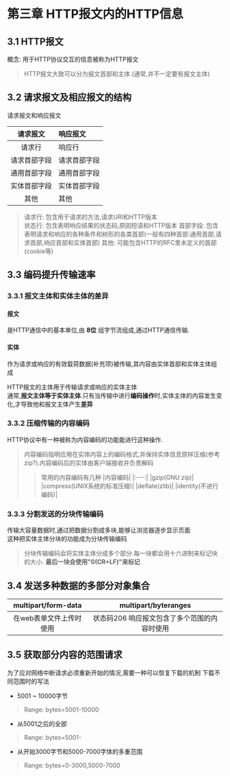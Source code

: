 # 第三章 HTTP报文内的HTTP信息

## 3.1 HTTP报文
概念: 用于HTTP协议交互的信息被称为HTTP报文
> HTTP报文大致可以分为报文首部和主体.(通常,并不一定要有报文主体)

## 3.2 请求报文及相应报文的结构
请求报文和响应报文

| 请求报文 | 响应报文 |
|:---: |:--- |
|请求行|响应行|
|请求首部字段|请求首部字段|
|通用首部字段|通用首部字段|
|实体首部字段|实体首部字段|
|其他|其他|

> 请求行: 包含用于请求的方法,请求URI和HTTP版本  
> 状态行: 包含表明响应结果的状态码,原因短语和HTTP版本
> 首部字段: 包含表明请求和响应的各种条件和树形的各类首部(一般有四种首部:通用首部,请求首部,响应首部和实体首部)
> 其他: 可能包含HTTP的RFC里未定义的首部(cookie等)

## 3.3 编码提升传输速率

### 3.3.1 报文主体和实体主体的差异

#### 报文
是HTTP通信中的基本单位,由 **8位** 组字节流组成,通过HTTP通信传输.

#### 实体
作为请求或响应的有效载荷数据(补充项)被传输,其内容由实体首部和实体主体组成  

HTTP报文的主体用于传输请求或响应的实体主体  
通常,**报文主体等于实体主体**.只有当传输中进行**编码操作**时,实体主体的内容发生变化,才导致他和报文主体产生**差异**

### 3.3.2 压缩传输的内容编码
HTTP协议中有一种被称为内容编码的功能能进行这种操作.
> 内容编码指明应用在实体内容上的编码格式,并保持实体信息原样压缩(参考zip?).内容编码后的实体由客户端接收并负责解码
>> 常用的内容编码有几种
>> |内容编码|
>> |:---:|
>> |gzip(GNU zip)|
>> |compress(UNIX系统的标准压缩)|
>> |deflate(zlib)|
>> |identity(不进行编码)|

### 3.3.3 分割发送的分块传输编码
传输大容量数据时,通过把数据分割成多块,能够让浏览器逐步显示页面  
这种把实体主体分块的功能成为分块传输编码
> 分块传输编码会将实体主体分成多个部分.每一块都会用十六进制来标记块的大小. **最后一块会使用"0(CR+LF)"来标记**

## 3.4 发送多种数据的多部分对象集合

| multipart/form-data | multipart/byteranges |
|:----: |:----: |
| 在web表单文件上传时使用 | 状态码206 响应报文包含了多个范围的内容时使用 |

## 3.5 获取部分内容的范围请求
为了应对网络中断请求必须重新开始的情况,需要一种可以恢复下载的机制
下载不同范围时的写法
* 5001 ~ 10000字节
> Range: bytes=5001-10000
* 从5001之后的全部
> Range: bytes=5001-
* 从开始3000字节和5000-7000字体的多重范围
> Range: bytes=0-3000,5000-7000

